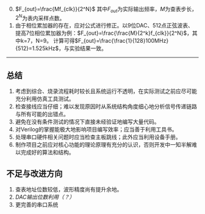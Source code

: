 0. $F_{out}=\frac{Mf_{clk}}{2^N}$
   其中$F_{out}$为实际输出频率，$M$为查表步长，$2^N$为表内采样点数。
1. 由于相位累加器的存在，应对公式进行修正。以9位DAC、512点正弦波表、提高7位相位累加器为例：$F_{out}=\frac{\frac{M}{2^k}f_{clk}}{2^N}$，其中k=7，N=9。
   计算可得$F_{out}=\frac{\frac{1}{128}100MHz}{512}=1.525kHz$，与实验结果一致。



---

## 总结

1. 考虑到综合、烧录流程耗时较长且系统运行不透明，在实际测试之前应尽可能充分利用仿真工具测试。
2. 检查接线应当仔细；难以发现原因时从系统结构角度细心地分析信号传递链路与所有可能的出错点。
3. 避免在没有条件测试的情况下直接未经验证地编写大量代码。
4. 对Verilog的掌握能极大地影响项目编写效率；应当善于利用工具书。
5. 处理串口硬件相关问题时应当检查主板跳线；此外应当利用设备手册。
6. 制作项目之前应对核心功能的理论原理有充分的认识，否则开发中一知半解难以完成好的算法和结构。

## 不足与改进方向

1. 查表地址位数较低，波形精度尚有提升余地。
2. *DAC输出位数利用（？）*
3. 更完善的串口系统